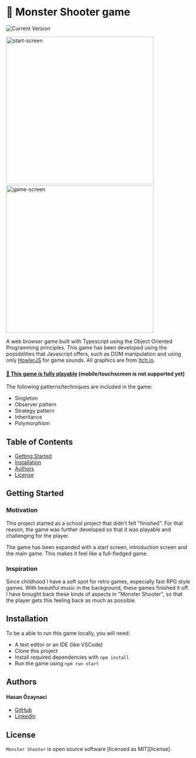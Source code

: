 # 👾 Monster Shooter game

![Current Version](https://img.shields.io/badge/version-v1.0-blue)

<img width="400" alt="start-screen" src="https://user-images.githubusercontent.com/12610474/214084008-28ad144d-266e-40f3-8155-f2cea1814ffa.png">&nbsp;&nbsp;&nbsp;&nbsp;<img width="400" alt="game-screen" src="https://user-images.githubusercontent.com/12610474/214084210-e4710183-ee17-4236-b0f2-a065fb43ab22.png">

A web browser game built with Typescript using the Object Oriented Programming principles. This game has been developed using the possibilities that Javascript offers, such as DOM manipulation and using only [HowlerJS](https://github.com/goldfire/howler.js#documentation) for game sounds. All graphics are from [Itch.io](https://itch.io).

#### [🚀 This game is fully playable](https://monster-shooter-game.vercel.app/) (mobile/touchscreen is not supported yet)

The following patterns/techniques are included in the game:

- Singleton
- Observer pattern
- Strategy pattern
- Inheritance
- Polymorphism

## Table of Contents

- [Getting Started](#getting-started)
- [Installation](#installation)
- [Authors](#authors)
- [License](#license)

## Getting Started

### Motivation

This project started as a school project that didn't felt "finished". For that reason, the game was further developed so that it was playable and challenging for the player.

The game has been expanded with a start screen, introduction screen and the main game. This makes it feel like a full-fledged game.

### Inspiration

Since childhood I have a soft spot for retro games, especially fast RPG style games. With beautiful music in the background, these games finished it off. I have brought back these kinds of aspects in "Monster Shooter", so that the player gets this feeling back as much as possible.

## Installation

To be a able to run this game locally, you will need:

- A text editor or an IDE (like VSCode)
- Clone this project
- Install required dependencies with `npm install`
- Run the game using `npm run start`

## Authors

#### Hasan Özaynaci

- [GitHub](https://github.com/hsnzync)
- [LinkedIn](https://www.linkedin.com/in/hasan-ozaynaci)

## License

`Monster Shooter` is open source software [licensed as MIT][license].
